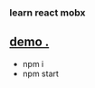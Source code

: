 ### learn react mobx

## <a href="http://www.jimstyle.ink" target="_blank" > demo . </a>
- npm i
- npm start